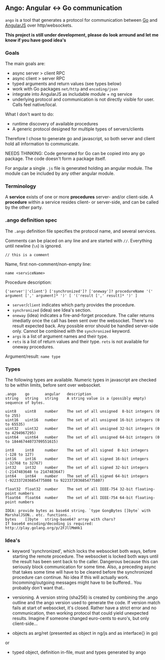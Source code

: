 ## Ango: Angular <-> Go communication

`ango` is a tool that generates a protocol for communication between [Go](http://golang.org) and [AngularJS](http://angularjs.org) over http/websockets.

**This project is still under development, please do look arround and let me know if you have good idea's**

### Goals

The main goals are:
 - async server > client RPC
 - async client > server RPC
 - typed arguments and return values (see types below)
 - work with Go packages `net/http` and `encoding/json`
 - integrate into AngularJS as includable module + ng service
 - underlying protocol and communication is not directly visible for user. Calls feel native/local.

What I don't want to do:
 - runtime discovery of available procedures
 - A generic protocol designed for multiple types of servers/clients

Therefore I chose to generate go and javascript, so both server and client hold all information to communicate.

NEEDS THINKING: Code generated for Go can be copied into any go package. The code doesn't form a package itself.

For angular a single `.js` file is generated  holding an angular module. The module can be included by any other angular module.

### Terminology

A **service** exists of one or more **procedures** server- and/or client-side.
A **procedure** within a service resides client- or server-side, and can be called by the other party.

### .ango definition spec
The `.ango` definition file specifies the protocol name, and several services.

Comments can be placed on any line and are started with `//`. Everything until newline (`\n`) is ignored.

`// this is a comment`

Name, first non-comment/non-empty line:

`name <serviceName>`

Procedure description:

`{'server'|'client'} ['synchronized']? ['oneway']? procedureName '(' argument [',' argument]* ')' [ '('result [',' result]* ')' ]`

 - `server`/`client` indicates which party provides the procedure.
 - `synchronized` (idea) see Idea's section.
 - `oneway` (idea) indicates a fire-and-forget procedure. The caller returns imediatly once the call has been sent over the websocket. There's no result expected back. Any possible error should be handled server-side only. Cannot be combined with the `synchronized` keyword.
 - `args` is a list of argument names and their type.
 - `rets` is a list of return values and their type. `rets` is not available for oneway procedures.

Argument/result:
`name type`

### Types
The following types are available. Numeric types in javascript are checked to be within limits, before sent over websocket.
```
.ango    go       angular   description
string   string   string    A string value is a (possibly empty) sequence of bytes.

uint8    uint8    number    The set of all unsigned  8-bit integers (0 to 255)
uint16   uint16   number    The set of all unsigned 16-bit integers (0 to 65535)
uint32   uint32   number    The set of all unsigned 32-bit integers (0 to 4294967295)
uint64   uint64   number    The set of all unsigned 64-bit integers (0 to 18446744073709551615)

int8     int8     number    The set of all signed  8-bit integers (-128 to 127)
int16    int16    number    The set of all signed 16-bit integers (-32768 to 32767)
int32    int32    number    The set of all signed 32-bit integers (-2147483648 to 2147483647)
int64    int64    number    The set of all signed 64-bit integers (-9223372036854775808 to 9223372036854775807)

float32  float32  number    The set of all IEEE-754 32-bit floating-point numbers
float64  float64  number    The set of all IEEE-754 64-bit floating-point numbers

IDEA: provide bytes as base64 string. `type GongBytes []byte` with MarshalJSON.. etc. functions..
bytes    []byte   string-base64? array with chars?
If base64 encoding/decoding is required: http://play.golang.org/p/2FJllMmHk1
```

### Idea's

 - keyword 'synchronized', which locks the websocket both ways, before starting the remote procedure. The websocket is locked both ways until the result has been sent back to the caller. Dangerous because this can seriously block communication for some time. Also, a preceding async that takes some time will have to be cleared before the synchronized procedure can continue. No idea if this will actually work. Incomming/outgoing messages might have to be buffered.. You probably don't want that..

 - versioning. A version string (sha256) is created by combining the .ango outline and the ango version used to generate the code. If version match fails at start of websocket, it's closed. Rather have a strict error and no communication, then working protocol that could yield unexpected results. Imagine if someone changed euro-cents to euro's, but only client-side...

 - objects as arg/ret (presented as object in ng/js and as interface{} in go)

 or

 - typed object, definition in-file, must and types generated by ango
